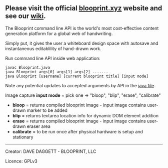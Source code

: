 Please visit the official [blooprint.xyz](http://www.blooprint.xyz) website and see our [wiki](https://github.com/ddaaggeett/blooprint.xyz/wiki).
------------------------------------------------------------------------

The Blooprint command line API is the world's most cost-effective content generation platform for a global web of handwriting.

Simply put, it gives the user a whiteboard design space with autosave and instantaneous editablility of hand-drawn work.

Run command line API inside web application:

    javac Blooprint.java
    java Blooprint args[0] args[1] args[2] .......
    java Blooprint [username] [current blooprint title] [input mode]

Note any potential updates to accepted arguments by API in the [java file](https://github.com/ddaaggeett/blooprint.xyz/blob/master/Blooprint-API/Blooprint.java).

Image capture **input mode** = pick one -> "bloop", "blip", "erase", "calibrate"

 - **bloop** = returns compiled blooprint image - input image contains user-drawn marker to be added
 - **blip** = returns textarea location info for dynamic DOM element addition
 - **erase** = returns compiled blooprint image - input image contains user-drawn eraser area
 - **calibrate** = to be run once after physical hardware is setup and stationary

________________________________
Creator:	DAVE DAGGETT - BLOOPRINT, LLC

Licence:	GPLv3

